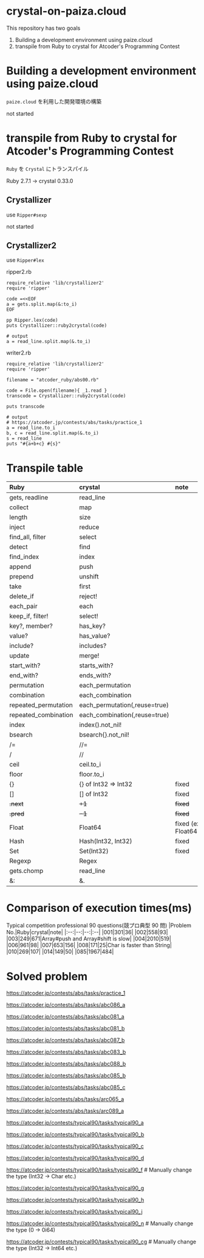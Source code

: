 # crystal-on-paiza.cloud
This repository has two goals
1) Building a development environment using paize.cloud
2) transpile from Ruby to crystal for Atcoder's Programming Contest
# Building a development environment using paize.cloud
`paize.cloud` を利用した開発環境の構築

not started
# transpile from Ruby to crystal for Atcoder's Programming Contest
`Ruby` を `Crystal` にトランスパイル

Ruby 2.7.1 -> crystal 0.33.0

## Crystallizer
use `Ripper#sexp`

not started
## Crystallizer2
use `Ripper#lex`

ripper2.rb
```
require_relative 'lib/crystallizer2'
require 'ripper'

code =<<EOF
a = gets.split.map(&:to_i)
EOF

pp Ripper.lex(code)
puts Crystallizer::ruby2crystal(code)

# output
a = read_line.split.map(&.to_i)
```

writer2.rb
```
require_relative 'lib/crystallizer2'
require 'ripper'

filename = "atcoder_ruby/abs00.rb"

code = File.open(filename){ _1.read }
transcode = Crystallizer::ruby2crystal(code)

puts transcode

# output
# https://atcoder.jp/contests/abs/tasks/practice_1
a = read_line.to_i
b, c = read_line.split.map(&.to_i)
s = read_line
puts "#{a+b+c} #{s}"
```
# Transpile table
|Ruby|crystal|note|
|:--|:--|:--|
|gets, readline|read_line||
|collect|map||
|length|size||
|inject|reduce||
|find_all, filter|select||
|detect|find||
|find_index|index||
|append|push||
|prepend|unshift||
|take|first||
|delete_if|reject!||
|each_pair|each||
|keep_if, filter!|select!||
|key?, member?|has_key?||
|value?|has_value?||
|include?|includes?||
|update|merge!||
|start_with?|starts_with?||
|end_with?|ends_with?||
|permutation|each_permutation||
|combination|each_combination||
|repeated_permutation|each_permutation(,reuse=true)||
|repeated_combination|each_combination(,reuse=true)||
|index|index().not_nil!||
|bsearch|bsearch{}.not_nil!||
|/=|//=||
|/|//||
|ceil|ceil.to_i||
|floor|floor.to_i||
|{}|{} of Int32 => Int32|fixed|
|[]|[] of Int32|fixed|
|~~.next~~|~~+1~~|~~fixed~~|
|~~.pred~~|~~-1~~|~~fixed~~|
|Float|Float64|fixed (ex. Float64::INFINITY)|
|Hash|Hash(Int32, Int32)|fixed|
|Set|Set(Int32)|fixed|
|Regexp|Regex||
|gets.chomp|read_line||
|&:|&.||
# Comparison of execution times(ms)
Typical competition professional 90 questions(競プロ典型 90 問)
|Problem No.|Ruby|crystal|note|
|:--:|--:|--:|:--|
|001|301|36|
|002|558|93|
|003|249|671|Array#push and Array#shift is slow|
|004|2010|519|
|006|961|98|
|007|653|156|
|008|171|25|Char is faster than String|
|010|269|107|
|014|149|50|
|085|1967|484|

# Solved problem
https://atcoder.jp/contests/abs/tasks/practice_1

https://atcoder.jp/contests/abs/tasks/abc086_a

https://atcoder.jp/contests/abs/tasks/abc081_a

https://atcoder.jp/contests/abs/tasks/abc081_b

https://atcoder.jp/contests/abs/tasks/abc087_b

https://atcoder.jp/contests/abs/tasks/abc083_b

https://atcoder.jp/contests/abs/tasks/abc088_b

https://atcoder.jp/contests/abs/tasks/abc085_b

https://atcoder.jp/contests/abs/tasks/abc085_c

https://atcoder.jp/contests/abs/tasks/arc065_a

https://atcoder.jp/contests/abs/tasks/arc089_a

https://atcoder.jp/contests/typical90/tasks/typical90_a

https://atcoder.jp/contests/typical90/tasks/typical90_b

https://atcoder.jp/contests/typical90/tasks/typical90_c

https://atcoder.jp/contests/typical90/tasks/typical90_d

https://atcoder.jp/contests/typical90/tasks/typical90_f # Manually change the type (Int32 -> Char etc.)

https://atcoder.jp/contests/typical90/tasks/typical90_g

https://atcoder.jp/contests/typical90/tasks/typical90_h

https://atcoder.jp/contests/typical90/tasks/typical90_j

https://atcoder.jp/contests/typical90/tasks/typical90_n # Manually change the type (0 -> 0i64)

https://atcoder.jp/contests/typical90/tasks/typical90_cg # Manually change the type (Int32 -> Int64 etc.)
